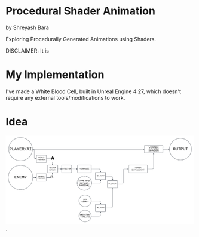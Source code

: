 # Procedural Shader Animation

by Shreyash Bara

Exploring Procedurally Generated Animations using Shaders.

DISCLAIMER: It is

# My Implementation

I've made a White Blood Cell, built in Unreal Engine 4.27, which doesn't require any external tools/modifications to work.

# Idea

![Block Diagram](./BlockDiagram.png).

